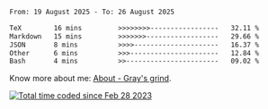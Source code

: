 <!--START_SECTION:waka-->

```txt
From: 19 August 2025 - To: 26 August 2025

TeX        16 mins         >>>>>>>>-----------------   32.11 %
Markdown   15 mins         >>>>>>>------------------   29.66 %
JSON       8 mins          >>>>---------------------   16.37 %
Other      6 mins          >>>----------------------   12.84 %
Bash       4 mins          >>-----------------------   09.02 %
```

<!--END_SECTION:waka-->

<!-- [![grayxu's github stats](https://github-readme-stats.vercel.app/api?username=grayxu&count_private=true&show_icons=true)](https://github.com/grayxu) -->

Know more about me: [About - Gray's grind](https://www.grayxu.cn/).
<p align="left">
  <a href="https://wakatime.com/@c69eb31e-43a1-463f-8968-c3449e386f57"><img src="https://wakatime.com/badge/user/c69eb31e-43a1-463f-8968-c3449e386f57.svg" title="Total time coded since Feb 28 2023" /></a>
</p>

